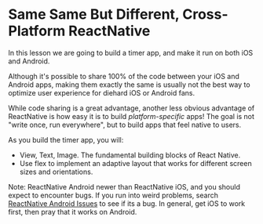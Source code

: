 # Same Same But Different, Cross-Platform ReactNative

In this lesson we are going to build a timer app, and make it run on both iOS and Android.

Although it's possible to share 100% of the code between your iOS and Android apps, making them exactly the same is usually not the best way to optimize user experience for diehard iOS or Android fans.

While code sharing is a great advantage, another less obvious advantage of ReactNative is how easy it is to build _platform-specific_ apps! The goal is not "write once, run everywhere", but to build apps that feel native to users.

As you build the timer app, you will:

+ View, Text, Image. The fundamental building blocks of React Native.
+ Use flex to implement an adaptive layout that works for different screen sizes and orientations.

Note: ReactNative Android newer than ReactNative iOS, and you should expect to encounter bugs. If you run into weird problems, search [ReactNative Android Issues](https://github.com/facebook/react-native/labels/Android) to see if its a bug. In general, get iOS to work first, then pray that it works on Android.

